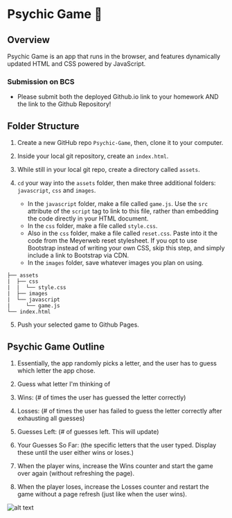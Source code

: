# Psychic Game :crystal_ball:

## Overview

Psychic Game is an app that runs in the browser, and features dynamically updated HTML and CSS powered by JavaScript.

### Submission on BCS

* Please submit both the deployed Github.io link to your homework AND the link to the Github Repository!

## Folder Structure

1. Create a new GitHub repo `Psychic-Game`, then, clone it to your computer.

2. Inside your local git repository, create an `index.html`.

3. While still in your local git repo, create a directory called `assets`.

4. `cd` your way into the `assets` folder, then make three additional folders: `javascript`, `css` and `images`.

   * In the `javascript` folder, make a file called `game.js`. Use the `src` attribute of the `script` tag to link to this file, rather than embedding the code directly in your HTML document.
   * In the `css` folder, make a file called `style.css`.
   * Also in the `css` folder, make a file called `reset.css`. Paste into it the code from the Meyerweb reset stylesheet. If you opt to use Bootstrap instead of writing your own CSS, skip this step, and simply include a link to Bootstrap via CDN.
   * In the `images` folder, save whatever images you plan on using.

```
├── assets
|  ├── css
|  |  └── style.css
|  ├── images
|  └── javascript
|     └── game.js
└── index.html
```

5. Push your selected game to Github Pages.


## Psychic Game Outline

1. Essentially, the app randomly picks a letter, and the user has to guess which letter the app chose.

2. Guess what letter I'm thinking of

3. Wins: (# of times the user has guessed the letter correctly)

4. Losses: (# of times the user has failed to guess the letter correctly after exhausting all guesses)

5. Guesses Left: (# of guesses left. This will update)

6. Your Guesses So Far: (the specific letters that the user typed. Display these until the user either wins or loses.)

7. When the player wins, increase the Wins counter and start the game over again (without refreshing the page).

8. When the player loses, increase the Losses counter and restart the game without a page refresh (just like when the user wins).

![alt text](http://i66.tinypic.com/30ivy9f.png)
